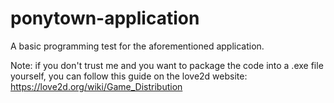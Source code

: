 # ponytown-application
A basic programming test for the aforementioned application.

Note: if you don't trust me and you want to package the code into a .exe file yourself, you can follow this guide on the love2d website:
https://love2d.org/wiki/Game_Distribution
